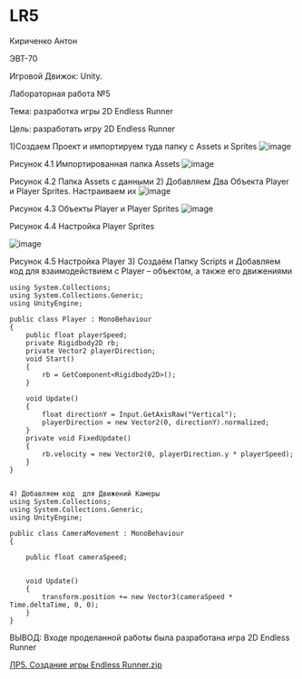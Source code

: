 # LR5

Кириченко Антон

ЭВТ-70

Игровой Движок: Unity.

Лабораторная работа №5

Тема: разработка игры 2D Endless Runner 

Цель: разработать игру 2D Endless Runner

1)Создаем Проект и импортируем туда папку с  Assets и Sprites
 ![image](https://user-images.githubusercontent.com/119482774/205072967-f6b9f031-5674-4f85-842b-e19860853dea.png)

Рисунок 4.1 Импортированная папка Assets
 ![image](https://user-images.githubusercontent.com/119482774/205073006-da86aa6e-b1cb-436d-8af6-1c5be0ec42b3.png)

Рисунок 4.2 Папка Assets с данными
2) Добавляем Два Объекта Player  и Player Sprites. Настраиваем их
 ![image](https://user-images.githubusercontent.com/119482774/205073045-c44c9068-8d55-4a65-afe6-b86efc16c095.png)

Рисунок 4.3 Объекты Player  и Player Sprites
 ![image](https://user-images.githubusercontent.com/119482774/205073059-2d4eec5f-18dc-4ee1-96ab-9465437fde62.png)

Рисунок 4.4 Настройка Player Sprites
 
 ![image](https://user-images.githubusercontent.com/119482774/205073133-ebb54d47-d69a-4c08-9507-17d4fbae3238.png)

Рисунок 4.5 Настройка Player
3) Создаём Папку Scripts и Добавляем код  для взаимодействием с Player – объектом, а также его движениями 
```
using System.Collections;
using System.Collections.Generic;
using UnityEngine;

public class Player : MonoBehaviour
{
    public float playerSpeed;
    private Rigidbody2D rb;
    private Vector2 playerDirection;
    void Start()
    {
        rb = GetComponent<Rigidbody2D>();
    }

    void Update()
    {
        float directionY = Input.GetAxisRaw("Vertical");
        playerDirection = new Vector2(0, directionY).normalized;
    }
    private void FixedUpdate()
    {
        rb.velocity = new Vector2(0, playerDirection.y * playerSpeed);
    }
}
 

4) Добавляем код  для Движений Камеры
using System.Collections;
using System.Collections.Generic;
using UnityEngine;

public class CameraMovement : MonoBehaviour
{
    
    public float cameraSpeed;

 
    void Update()
    {
        transform.position += new Vector3(cameraSpeed * Time.deltaTime, 0, 0);
    }
}
```
ВЫВОД: Входе проделанной работы была разработана игра  2D Endless Runner

[ЛР5. Создание игры Endless Runner.zip](https://github.com/Userfall3000/LR5/files/10133022/5.Endless.Runner.zip)

